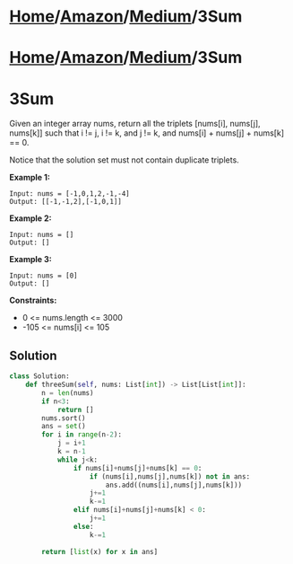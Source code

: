 # [Home](./../../..)/[Amazon](./../..)/[Medium](./..)/3Sum
# [Home](./../../..)/[Amazon](./../..)/[Medium](./..)/3Sum
<h1>3Sum</h1>

<p>
Given an integer array nums, return all the triplets [nums[i], nums[j], nums[k]] such that i != j, i != k, and j != k, and nums[i] + nums[j] + nums[k] == 0.

Notice that the solution set must not contain duplicate triplets.

</p>

<b>Example 1:</b>

    Input: nums = [-1,0,1,2,-1,-4]
    Output: [[-1,-1,2],[-1,0,1]]
    
<b>Example 2:</b>

    Input: nums = []
    Output: []
    
<b>Example 3:</b>

    Input: nums = [0]
    Output: []

<b>Constraints:</b>

- 0 <= nums.length <= 3000
- -105 <= nums[i] <= 105

<h2>Solution</h2>

```python
class Solution:
    def threeSum(self, nums: List[int]) -> List[List[int]]:
        n = len(nums)
        if n<3:
            return []
        nums.sort()
        ans = set()
        for i in range(n-2):
            j = i+1
            k = n-1
            while j<k:
                if nums[i]+nums[j]+nums[k] == 0:
                    if (nums[i],nums[j],nums[k]) not in ans:
                        ans.add((nums[i],nums[j],nums[k]))
                    j+=1
                    k-=1
                elif nums[i]+nums[j]+nums[k] < 0:
                    j+=1
                else:
                    k-=1
        
        return [list(x) for x in ans]
```

